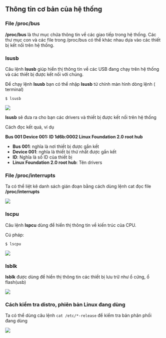 ## Thông tin cơ bản của hệ thống

### File /proc/bus

**/proc/bus** là thư mục chứa thông tin về các giao tiếp trong hệ thống. Các thư mục con và các file trong /proc/bus có thể khác nhau dựa vào các thiết bị kết nối trên hệ thống.

### lsusb

Câu lệnh **lsusb** giúp hiển thị thông tin về các USB đang chạy trên hệ thống và các thiết bị được kết nối với chúng.

Để chạy lệnh **lsusb** bạn có thể nhập **lsusb** từ chính màn hình dòng lệnh ( terminal)

``$ lsusb``

<img src="https://github.com/vinhvt2704/Images/blob/master/lsusb.PNG">

**lsusb** sẽ đưa ra cho bạn các drivers và thiết bị được kết nối trên hệ thống

Cách đọc kết quả, ví dụ

**Bus 001 Device 001: ID 1d6b:0002 Linux Foundation 2.0 root hub**
- **Bus 001**: nghĩa là nơi thiết bị được gắn kết
- **Device 001**: nghĩa là thiết bị thứ nhất được gắn kết
- **ID**: Nghĩa là số ID của thiết bị
- **Linux Foundation 2.0 root hub**: Tên drivers 

### File /proc/interrupts

Ta có thể liệt kê danh sách gián đoạn bằng cách dùng lệnh cat đọc file **/proc/interrupts**

<img src="https://github.com/vinhvt2704/Images/blob/master/interrupts.PNG">

### lscpu

Câu lệnh **lspcu** dùng để hiển thị thông tin về kiến trúc của CPU. 

Cú pháp:

``$ lscpu``

<img src="https://github.com/vinhvt2704/Images/blob/master/lscpu.PNG">

### lsblk

**lsblk** được dùng để hiển thị thông tin các thiết bị lưu trữ như ổ cứng, ổ flash(usb)

<img src="https://github.com/vinhvt2704/Images/blob/master/lslbk.PNG">

### Cách kiểm tra distro, phiên bản Linux đang dùng

Ta có thể dùng câu lệnh ``cat /etc/*-release`` để kiểm tra bản phân phối đang dùng

<img src="https://github.com/vinhvt2704/Images/blob/master/checkdistro.PNG">
